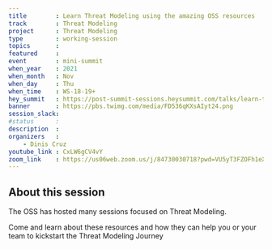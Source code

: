 ```yaml
---
title        : Learn Threat Modeling using the amazing OSS resources
track        : Threat Modeling
project      : Threat Modeling
type         : working-session
topics       :
featured     :
event        : mini-summit
when_year    : 2021
when_month   : Nov
when_day     : Thu
when_time    : WS-18-19+
hey_summit   : https://post-summit-sessions.heysummit.com/talks/learn-threat-modeling-using-the-amazing-oss-resources/
banner       : https://pbs.twimg.com/media/FD536qKXsAIyt24.png
session_slack:
#status      : 
description  :
organizers   :
    - Dinis Cruz    
youtube_link : CxLW6gCV4vY
zoom_link    : https://us06web.zoom.us/j/84730030718?pwd=VU5yT3FZOFh1eXl4RGZLZDczbk8zZz09
---
```


## About this session
The OSS has hosted many sessions focused on Threat Modeling. 

Come and learn about these resources and how they can help you or your team to 
kickstart the Threat Modeling Journey
